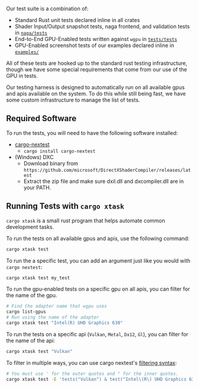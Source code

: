Our test suite is a combination of:
- Standard Rust unit tests declared inline in all crates
- Shader Input/Output snapshot tests, naga frontend, and validation tests in [`naga/tests`](/naga/tests/)
- End-to-End GPU-Enabled tests written against `wgpu` in [`tests/tests`](/tests/tests/)
- GPU-Enabled screenshot tests of our examples declared inline in [`examples/`](/examples/)

All of these tests are hooked up to the standard rust testing infrastructure, though we have some special requirements that come from our use of the GPU in tests.

Our testing harness is designed to automatically run on all available gpus and apis available on the system. To do this while still being fast, we have some custom infrastructure to manage the list of tests.

## Required Software

To run the tests, you will need to have the following software installed:
- [cargo-nextest](https://nexte.st)
  - `cargo install cargo-nextest`
- (Windows) DXC
  - Download binary from `https://github.com/microsoft/DirectXShaderCompiler/releases/latest`
  - Extract the zip file and make sure dxil.dll and dxcompiler.dll are in your PATH.

## Running Tests with `cargo xtask`

`cargo xtask` is a small rust program that helps automate common development tasks.

To run the tests on all available gpus and apis, use the following command:

```sh
cargo xtask test
```

To run the a specific test, you can add an argument just like you would with `cargo nextest`:

```sh
cargo xtask test my_test
```

To run the gpu-enabled tests on a specific gpu on all apis, you can filter for the name of the gpu.

```sh
# Find the adapter name that wgpu uses
cargo list-gpus
# Run using the name of the adapter
cargo xtask test "Intel(R) UHD Graphics 630"
```

To run the tests on a specific api (`Vulkan`, `Metal`, `Dx12`, `Gl`), you can filter for the name of the api:

```sh
cargo xtask test "Vulkan"
```

To filter in multiple ways, you can use cargo nextest's [filtering syntax](https://nexte.st/book/filter-expressions.html):

```sh
# You must use ' for the outer quotes and " for the inner quotes.
cargo xtask test -E 'tests("Vulkan") & test("Intel\(R\) UHD Graphics 630")'
```

## 